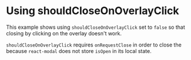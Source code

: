 # Using shouldCloseOnOverlayClick

This example shows using `shouldCloseOnOverlayClick` set to `false` so that closing by clicking on the overlay doesn't work.

`shouldCloseOnOverlayClick` requires `onRequestClose` in order to close the <Modal/> because `react-modal` does not store `isOpen` in its local state.

[](codepen://claydiffrient/woLzwo)
